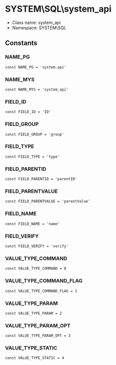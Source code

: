 SYSTEM\SQL\system_api
===============






* Class name: system_api
* Namespace: SYSTEM\SQL



Constants
----------


### NAME_PG

    const NAME_PG = 'system.api'





### NAME_MYS

    const NAME_MYS = 'system_api'





### FIELD_ID

    const FIELD_ID = 'ID'





### FIELD_GROUP

    const FIELD_GROUP = 'group'





### FIELD_TYPE

    const FIELD_TYPE = 'type'





### FIELD_PARENTID

    const FIELD_PARENTID = 'parentID'





### FIELD_PARENTVALUE

    const FIELD_PARENTVALUE = 'parentValue'





### FIELD_NAME

    const FIELD_NAME = 'name'





### FIELD_VERIFY

    const FIELD_VERIFY = 'verify'





### VALUE_TYPE_COMMAND

    const VALUE_TYPE_COMMAND = 0





### VALUE_TYPE_COMMAND_FLAG

    const VALUE_TYPE_COMMAND_FLAG = 1





### VALUE_TYPE_PARAM

    const VALUE_TYPE_PARAM = 2





### VALUE_TYPE_PARAM_OPT

    const VALUE_TYPE_PARAM_OPT = 3





### VALUE_TYPE_STATIC

    const VALUE_TYPE_STATIC = 4








